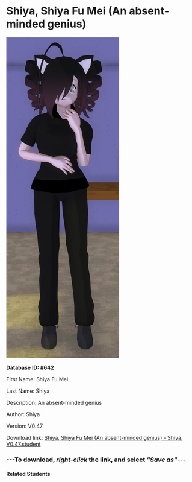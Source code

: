 # Shiya, Shiya Fu Mei (An absent-minded genius)

<img src="Files/Shiya, Shiya Fu Mei (An absent-minded genius).png" title="Shiya, Shiya Fu Mei (An absent-minded genius) - Shiya, V0.47">

**Database ID: #642**

First Name: Shiya Fu Mei

Last Name: Shiya

Description: An absent-minded genius

Author: Shiya

Version: V0.47

Download link: <a href="https://raw.githubusercontent.com/Arbiter1223/Daigaku-Gurashi-Custom-Students/master/Students/Files/Shiya%2C%20Shiya%20Fu%20Mei%20(An%20absent-minded%20genius)%20-%20Shiya%2C%20V0.47.student">Shiya, Shiya Fu Mei (An absent-minded genius) - Shiya, V0.47.student</a>

### ---**To download, _right-click_ the link, and select _"Save as"_**---

#### Related Students

